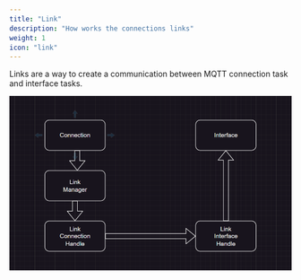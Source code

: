 ```yaml
---
title: "Link"
description: "How works the connections links"
weight: 1
icon: "link"
---
```


Links are a way to create a communication between MQTT connection task and interface tasks.

![](./schema.png)

